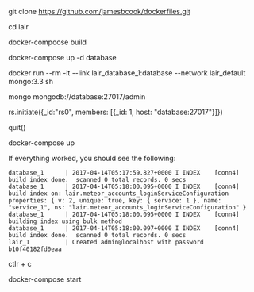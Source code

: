 git clone https://github.com/jamesbcook/dockerfiles.git

cd lair

docker-compoose build

docker-compose up -d database

docker run --rm -it --link lair_database_1:database  --network lair_default mongo:3.3 sh

mongo mongodb://database:27017/admin

rs.initiate({_id:"rs0", members: [{_id: 1, host: "database:27017"}]})

quit()

docker-compose up

If everything worked, you should see the following:

```
database_1      | 2017-04-14T05:17:59.827+0000 I INDEX    [conn4] build index done.  scanned 0 total records. 0 secs
database_1      | 2017-04-14T05:18:00.095+0000 I INDEX    [conn4] build index on: lair.meteor_accounts_loginServiceConfiguration properties: { v: 2, unique: true, key: { service: 1 }, name: "service_1", ns: "lair.meteor_accounts_loginServiceConfiguration" }
database_1      | 2017-04-14T05:18:00.095+0000 I INDEX    [conn4]        building index using bulk method
database_1      | 2017-04-14T05:18:00.097+0000 I INDEX    [conn4] build index done.  scanned 0 total records. 0 secs
lair_1          | Created admin@localhost with password b10f40182fd0eaa
```

ctlr + c

docker-compose start

